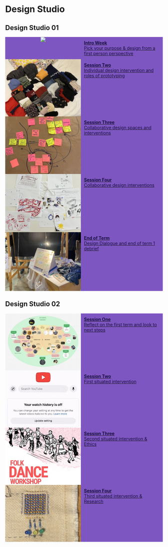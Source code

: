 # Design Studio

## Design Studio 01

<div class="container">
<!-- Button with photo in it -->
<!-- Intro Week -->
<div style="display:flex; width: 100%; align-items: flex-start; align-content: flex-start; gap: 10px; flex-wrap:wrap;">
    <a style="box-shadow: 0px 0px 0px 0px #181040; display: flex; flex-direction: row; align-items: flex-start; width: 100%; height: 100%; object-fit: cover; background-color: #7e56c1" href="../term1/designStudio/designWK01">
        <div style="display:flex; align-content: center; justify-content:center; width: 50%">
        <img src="../images/term1/designstudio/thumbnails/DesignSpaceOverview_01.png"></img>
        </div>
        <div style="padding: 10px; gap: 10px; width: 50%; color: #181040">
        <b>Intro Week</b><br>
        Pick your purpose & design from a first person perspective
        </div>
    </a>
</div>

<!-- Session 2 -->
<div style="display:flex; width: 100%; align-items: flex-start; align-content: flex-start; gap: 10px; flex-wrap:wrap;">
        <a style="box-shadow: 0px 0px 0px 0px #181040; display: flex; flex-direction: row; align-items: flex-start; width: 100%; height: 100%; object-fit: cover; background-color: #7e56c1" href="../term1/designStudio/designWK02">
            <div style="display:flex; align-content: center; justify-content:center; width: 50%">
            <img src="../images/term1/designstudio/thumbnails/Clothes.jpeg"></img>
            </div>
            <div style="padding: 10px; gap: 10px; width: 50%; color: #181040">
            <b>Session Two</b><br>
            Individual design intervention and roles of prototyping
            </div>
        </a>
    </div>

<!-- Session 3 -->
<div style="display:flex; width: 100%; align-items: flex-start; align-content: flex-start; gap: 10px; flex-wrap:wrap;">
    <a style="box-shadow: 0px 0px 0px 0px #181040; display: flex; flex-direction: row; align-items: flex-start; width: 100%; height: 100%; object-fit: cover; background-color: #7e56c1" href="../term1/designStudio/designWK03">
        <div style="display:flex; align-content: center; justify-content:center; width: 50%">
        <img src="../images/term1/designstudio/thumbnails/CollectiveDS_All.jpg"></img>
        </div>
        <div style="padding: 10px; gap: 10px; width: 50%; color: #181040">
        <b>Session Three</b><br>
        Collaborative design spaces and interventions
        </div>
    </a>
</div>

<!-- Session 4 -->
<div style="display:flex; width: 100%; align-items: flex-start; align-content: flex-start; gap: 10px; flex-wrap:wrap;">
    <a style="box-shadow: 0px 0px 0px 0px #181040; display: flex; flex-direction: row; align-items: flex-start; width: 100%; height: 100%; object-fit: cover; background-color: #7e56c1" href="../term1/designStudio/designWK04">
        <div style="display:flex; align-content: center; justify-content:center; width: 50%">
        <img src="../images/term1/designstudio/thumbnails/Drawings.jpg"></img>
        </div>
        <div style="padding: 10px; gap: 10px; width: 50%; color: #181040">
        <b>Session Four</b><br>
        Collaborative design interventions
        </div>
    </a>
</div>

<!-- End of Term -->
<div style="display:flex; width: 100%; align-items: flex-start; align-content: flex-start; gap: 10px; flex-wrap:wrap;">
    <a style="box-shadow: 0px 0px 0px 0px #181040; display: flex; flex-direction: row; align-items: flex-start; width: 100%; height: 100%; object-fit: cover; background-color: #7e56c1" href="../term1/designStudio/termEnd">
        <div style="display:flex; align-content: center; justify-content:center; width: 50%">
        <img src="../images/term1/designstudio/thumbnails/DesignDialogue.jpg"></img>
        </div>
        <div style="padding: 10px; gap: 10px; width: 50%; color: #181040">
        <b>End of Term</b><br>
        Design Dialogue and end of term 1 debrief 
        </div>
    </a>
</div>
</div>

## Design Studio 02

<div class="container">
<!-- Button with photo in it -->
<!-- Session 1 -->
<div style="display:flex; width: 100%; align-items: flex-start; align-content: flex-start; gap: 10px; flex-wrap:wrap;">
    <a style="box-shadow: 0px 0px 0px 0px #181040; display: flex; flex-direction: row; align-items: flex-start; width: 100%; height: 100%; object-fit: cover; background-color: #7e56c1" href="../term2/designStudio/design02WK01">
        <div style="display:flex; align-content: center; justify-content:center; width: 50%">
        <img src="../images/term2/designstudio/thumbnails/DesignSpaceOverview_07.png"></img>
        </div>
        <div style="padding: 10px; gap: 10px; width: 50%; color: #181040">
        <b>Session One</b><br>
        Reflect on the first term and look to next steps
        </div>
    </a>
</div> 

<!-- Session 2 -->
<div style="display:flex; width: 100%; align-items: flex-start; align-content: flex-start; gap: 10px; flex-wrap:wrap;">
    <a style="box-shadow: 0px 0px 0px 0px #181040; display: flex; flex-direction: row; align-items: flex-start; width: 100%; height: 100%; object-fit: cover; background-color: #7e56c1" href="../term2/designStudio/design02WK02">
        <div style="display:flex; align-content: center; justify-content:center; width: 50%">
        <img src="../images/term2/designstudio/thumbnails/youtube.jpg"></img>
        </div>
        <div style="padding: 10px; gap: 10px; width: 50%; color: #181040">
        <b>Session Two</b><br>
        First situated intervention 
        </div>
    </a>
</div> 

<!-- Session 3 -->
<div style="display:flex; width: 100%; align-items: flex-start; align-content: flex-start; gap: 10px; flex-wrap:wrap;">
    <a style="box-shadow: 0px 0px 0px 0px #181040; display: flex; flex-direction: row; align-items: flex-start; width: 100%; height: 100%; object-fit: cover; background-color: #7e56c1" href="../term2/designStudio/design02WK03">
        <div style="display:flex; align-content: center; justify-content:center; width: 50%">
        <img src="../images/term2/designstudio/thumbnails/flyer.jpeg"></img>
        </div>
        <div style="padding: 10px; gap: 10px; width: 50%; color: #181040">
        <b>Session Three</b><br>
        Second situated intervention & Ethics 
        </div>
    </a>
</div> 

<!-- Session 4 -->
<div style="display:flex; width: 100%; align-items: flex-start; align-content: flex-start; gap: 10px; flex-wrap:wrap;">
    <a style="box-shadow: 0px 0px 0px 0px #181040; display: flex; flex-direction: row; align-items: flex-start; width: 100%; height: 100%; object-fit: cover; background-color: #7e56c1" href="../term2/designStudio/design02WK04">
        <div style="display:flex; align-content: center; justify-content:center; width: 50%">
        <img src="../images/term2/designstudio/thumbnails/mending.jpeg"></img>
        </div>
        <div style="padding: 10px; gap: 10px; width: 50%; color: #181040">
        <b>Session Four</b><br>
        Third situated intervention & Research 
        </div>
    </a>
</div> 

</div>